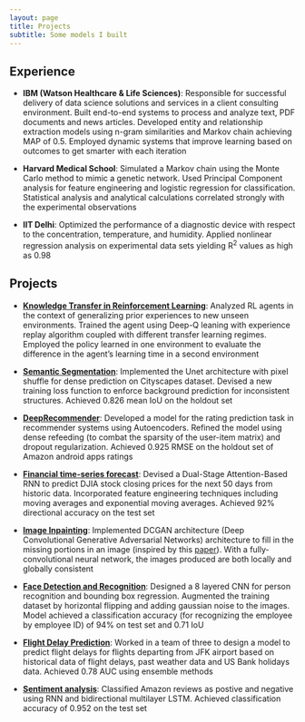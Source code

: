 ```yaml
---
layout: page
title: Projects
subtitle: Some models I built
---
```


## Experience
+ **IBM (Watson Healthcare & Life Sciences)**: Responsible for successful delivery of data science solutions and services in a client consulting environment. Built end-to-end systems to process and analyze text, PDF documents and news articles. Developed entity and relationship extraction models using n-gram similarities and Markov chain achieving MAP of 0.5. Employed dynamic systems that improve learning based on outcomes to get smarter with each iteration


+ **Harvard Medical School**: Simulated a Markov chain using the Monte Carlo method to mimic a genetic network. Used Principal Component analysis for feature engineering and logistic regression for classification. Statistical analysis and analytical calculations correlated strongly with the experimental observations


+ **IIT Delhi**: Optimized the performance of a diagnostic device with respect to the concentration, temperature, and humidity. Applied nonlinear regression analysis on experimental data sets yielding R<sup>2</sup> values as high as 0.98 



## Projects
+ **[Knowledge Transfer in Reinforcement Learning](https://github.com/Regressionist/Meta-Reinforcement-Learning)**: Analyzed RL agents in the context of generalizing prior experiences to new unseen environments. Trained the agent using Deep-Q leaning with experience replay algorithm coupled with different transfer learning regimes. Employed the policy learned in one environment to evaluate the difference in the agent’s learning time in a second environment


+ **[Semantic Segmentation](https://github.com/Regressionist/Semantic-Segmentation-UNet)**: Implemented the Unet architecture with pixel shuffle for dense prediction on Cityscapes dataset. Devised a new training loss function to enforce background prediction for inconsistent structures. Achieved 0.826 mean IoU on the holdout set


+ **[DeepRecommender](https://github.com/Regressionist/Autoencoder-based-Recommendation-System)**: Developed a model for the rating prediction task in recommender systems using Autoencoders. Refined the model using dense refeeding (to combat the sparsity of the user-item matrix) and dropout regularization. Achieved 0.925 RMSE on the holdout set of Amazon android apps ratings


+ **[Financial time-series forecast](https://github.com/Regressionist/Stock-prediction-Dual-Attention-based-RNN-)**: Devised a Dual-Stage Attention-Based RNN to predict DJIA stock closing prices for the next 50 days from historic data. Incorporated feature engineering techniques including moving averages and exponential moving averages. Achieved 92% directional accuracy on the test set


+ **[Image Inpainting](https://github.com/Regressionist/Image-Inpaiting-DCGAN)**: Implemented DCGAN architecture (Deep Convolutional Generative Adversarial Networks) architecture to fill in the missing portions in an image (inspired by this [paper](http://iizuka.cs.tsukuba.ac.jp/projects/completion/data/completion_sig2017.pdf)). With a fully-convolutional neural network, the images produced are both locally and globally consistent


+ **[Face Detection and Recognition](https://github.com/Regressionist/Face-Detection-and-Recognition)**: Designed a 8 layered CNN for person recognition and bounding box regression. Augmented the training dataset by horizontal flipping and adding gaussian noise to the images. Model achieved a classification accuracy (for recognizing the employee by employee ID) of 94% on test set and 0.71 IoU


+ [**Flight Delay Prediction**](https://github.com/Regressionist/Flight-Delay-Prediction): Worked in a team of three to design a model to predict flight delays for flights departing from JFK airport based on historical data of flight delays, past weather data and US Bank holidays data. Achieved 0.78 AUC using ensemble methods


+ [**Sentiment analysis**](https://github.com/Regressionist/Sentiment-analysis): Classified Amazon reviews as postive and negative using RNN and bidirectional multilayer LSTM. Achieved classification accuracy of 0.952 on the test set


